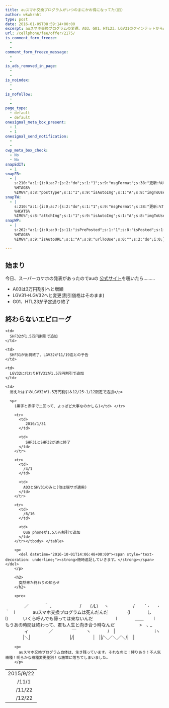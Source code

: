 ```yaml
---
title: auスマホ交換プログラムがいつのまにかお得になってた(旧)
author: wkwkrnht
type: post
date: 2016-01-09T08:59:14+00:00
excerpt: auスマホ交換プログラムの変遷。A03、G01、HTL23、LGV31のクインテットからA03、LGV32へのコンビへの変更から物語は始まる。
url: /cellphone/fee/offer/2175/
is_comment_form_freeze:
  - 
  - 
comment_form_freeze_message:
  - 
  - 
is_ads_removed_in_page:
  - 
  - 
is_noindex:
  - 
  - 
is_nofollow:
  - 
  - 
page_type:
  - default
  - default
onesignal_meta_box_present:
  - 1
  - 1
onesignal_send_notification:
  - 
  - 
cwp_meta_box_check:
  - No
  - No
snapEdIT:
  - 1
snapFB:
  - |
    s:210:"a:1:{i:0;a:7:{s:2:"do";s:1:"1";s:9:"msgFormat";s:38:"更新:%URL% - %TITLE%
    %HTAGS%
    %IMG%";s:8:"postType";s:1:"I";s:9:"isAutoImg";s:1:"A";s:8:"imgToUse";s:0:"";s:9:"isAutoURL";s:1:"A";s:8:"urlToUse";s:0:"";}}";
snapTW:
  - |
    s:210:"a:1:{i:0;a:7:{s:2:"do";s:1:"1";s:9:"msgFormat";s:38:"更新:%TITLE% - %URL%
    %HCATS%
    %IMG%";s:8:"attchImg";s:1:"1";s:9:"isAutoImg";s:1:"A";s:8:"imgToUse";s:0:"";s:9:"isAutoURL";s:1:"A";s:8:"urlToUse";s:0:"";}}";
snapWP:
  - |
    s:262:"a:1:{i:0;a:9:{s:11:"isPrePosted";s:1:"1";s:8:"isPosted";s:1:"1";s:4:"pgID";s:3:"712";s:5:"pDate";s:19:"2016-11-03 10:13:51";s:10:"msgTFormat";s:7:"%TITLE%";s:9:"msgFormat";s:21:"%URL%
    %HTAGS%
    %IMG%";s:9:"isAutoURL";s:1:"A";s:8:"urlToUse";s:0:"";s:2:"do";i:0;}}";

---
```

## 始まり

今日、スーパーカケホの発表があったのでauの [公式サイト][1]を覗いたら………

  * A03は3万円割引へと増額
  * LGV31→LGV32へと変更(割引価格はそのまま)
  * G01、HTL23が予定通り終了

## 終わらないエピローグ

<table>
  <tr>
    <td>
      2015/9/22
    </td>
    
    <td>
      SHF32が1.5万円割引で追加
    </td>
  </tr>
  
  <tr>
    <td>
             /11/1
    </td>
    
    <td>
      SHF31が出荷終了、LGV32が11/19迄との予告
    </td>
  </tr>
  
  <tr>
    <td>
            /11/22
    </td>
    
    <td>
      LGV32に代わりHTV31が1.5万円割引で追加
    </td>
  </tr>
  
  <tr>
    <td>
            /12/22
    </td>
    
    <td>
      消えたはずのLGV32が1.5万円割引＆12/25~1/12限定で追加</p> 
      
      <p>
        (黒字と赤字で二回って、よっぽど大事なのかしら)</td> </tr> 
        
        <tr>
          <td>
             2016/1/31
          </td>
          
          <td>
             SHF31とSHF32が遂に終了
          </td>
        </tr>
        
        <tr>
          <td>
            /4/1
          </td>
          
          <td>
            A03とSHV31のみに(他は端サポ適用)
          </td>
        </tr>
        
        <tr>
          <td>
            /6/16
          </td>
          
          <td>
            Qua phoneが1.5万円割引で追加
          </td>
        </tr></tbody> </table> 
        
        <p>
          <del datetime="2016-10-01T14:06:48+00:00"><span style="text-decoration: underline;"><strong>随時追記していきます。</strong></span></del>
        </p>
        
        <h2>
          突然来た終わりの知らせ
        </h2>
        
        <pre>
　　　     　／ 　　　 ｀ ､ 
　　　　　　/　　(_ﾉL_）　 ヽ 
　　　　　 /　　 ´・　 ・｀　l　　　　auスマホ交換プログラムは死んだんだ 
　　　　（l 　 　　 し　　　 l）　　　 いくら呼んでも帰っては来ないんだ 
　　　　　l　　　　＿＿　　  l　　　　もうあの時間は終わって、君も人生と向き合う時なんだ 
　　　　　 >　､ _ 　　　　 ィ 
　　　　 ／　 　　　￣　　 ヽ 
　　 　 /　|　　　　　　　　　iヽ 
　　　　|＼|　　　　　　　　　|/| 
　　　　|　||/＼／＼／＼/|　| 
</pre>
        
        <p>
          auスマホ交換プログラム自体は、生き残っています。それなのに！縛りあり！不人気機種！明らかな機種変更差別！な施策に落ちてしまいました。
        </p>

 [1]: http://www.au.kddi.com/mobile/campaign/sp-change-pg/